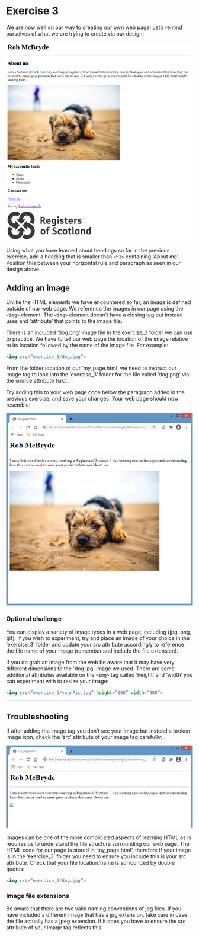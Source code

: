# Exercise 3 

We are now well on our way to creating our own web page! Let’s remind ourselves of what we are trying to create via our design:

  ![Exercise 3 final goal reminder](Exercise_3_final_goal.png)

Using what you have learned about headings so far in the previous exercise, add a heading that is smaller than `<h1>` containing ‘About me’. Position this between your horizontal rule and paragraph as seen in our design above.  



## Adding an image 

Unlike the HTML elements we have encountered so far, an image is defined outside of our web page. We reference the images in our page using the `<img>` element. The `<img>` element doesn’t have a closing tag but instead uses and ‘attribute’ that points to the image file. 

There is an included ‘dog.png’ image file in the exercise_3 folder we can use to practice. We have to tell our web page the location of the image relative to its location followed by the name of the image file. For example:

```html
<img src=”exercise_3/dog.jpg”>
```

From the folder location of our ‘my_page.html’ we need to instruct our image tag to look into the ‘exercise_3’ folder for the file called ‘dog.png’ via the source attribute (src). 

Try adding this to your web page code below the paragraph added in the previous exercise, and save your changes. Your web page should now resemble:

 ![Exercise 3 addition of dog image](Exercise_3_image_added.png)


### Optional challenge

You can display a variety of image types in a web page, including (jpg, png, gif). If you wish to experiment, try and place an image of your choice in the ‘exercise_3’ folder and update your src attribute accordingly to reference the file name of your image (remember and include the file extension).

If you do grab an image from the web be aware that it may have very different dimensions to the 'dog.jpg' image we used. There are some additional attributes available on the `<img>` tag called ‘height’ and ‘width’ you can experiment with to resize your image:

```html
<img src=”exercise_3/yourPic.jpg” height=”300” width=”400”>
```


---

## Troubleshooting 

If after adding the image tag you don’t see your image but instead a broken image icon, check the ‘src’ attribute of your image tag carefully:

 ![Exercise 3 troubleshooting missing image](Exercise_3_troubleshooting.png)


Images can be one of the more complicated aspects of learning HTML as is requires us to understand the file structure surrounding our web page. The HTML code for our page is stored in ‘my_page.html’, therefore if your image is in the ‘exercise_3’ folder you need to ensure you include this is your src attribute. Check that your file location/name is surrounded by double quotes:
```html
<img src=”exercise_3/dog.jpg”>
```

### Image file extensions

Be aware that there are two valid naming conventions of jpg files. If you have included a different image that has a jpg extension, take care in case the file actually has a jpeg extension. If it does you have to ensure the src attribute of your image tag reflects this.  